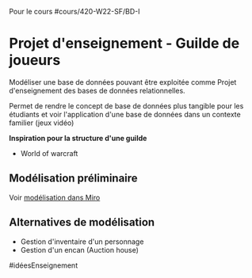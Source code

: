 Pour le cours #cours/420-W22-SF/BD-I 
# Projet d'enseignement - Guilde de joueurs
Modéliser une base de données pouvant être exploitée comme Projet d'enseignement des bases de données relationnelles.

Permet de rendre le concept de base de données plus tangible pour les étudiants et voir l'application d'une base de données dans un contexte familier (jeux vidéo)

**Inspiration pour la structure d'une guilde**
* World of warcraft
## Modélisation préliminaire
Voir [modélisation dans Miro](https://miro.com/app/board/uXjVNq-Z2dM=/)

## Alternatives de modélisation
* Gestion d'inventaire d'un personnage
* Gestion d'un encan (Auction house)

#idéesEnseignement 